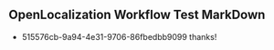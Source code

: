 ## OpenLocalization Workflow Test MarkDown
* 515576cb-9a94-4e31-9706-86fbedbb9099 thanks!

<!--HONumber=Aug16_HO3-->


